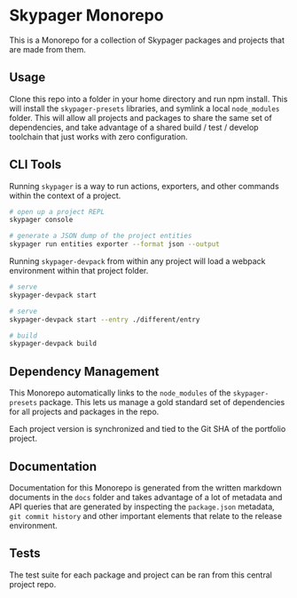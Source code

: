 # Skypager Monorepo

This is a Monorepo for a collection of Skypager packages and projects that are made from them.

## Usage

Clone this repo into a folder in your home directory and run npm install. This will install the `skypager-presets` libraries, and symlink a local `node_modules` folder.  This will allow all projects and packages to share the same set of dependencies, and take advantage of a shared build / test / develop toolchain that just works with zero configuration.

## CLI Tools

Running `skypager` is a way to run actions, exporters, and other commands within the context of a project.

```sh
# open up a project REPL
skypager console

# generate a JSON dump of the project entities
skypager run entities exporter --format json --output
```

Running `skypager-devpack` from within any project will load
a webpack environment within that project folder.

```sh
# serve
skypager-devpack start

# serve
skypager-devpack start --entry ./different/entry

# build
skypager-devpack build
```
## Dependency Management

This Monorepo automatically links to the `node_modules` of the `skypager-presets` package.  This lets us manage a gold standard set of dependencies for all projects and packages in the repo.  

Each project version is synchronized and tied to the Git SHA of the portfolio project.

## Documentation

Documentation for this Monorepo is generated from the written markdown documents in the `docs` folder and takes advantage of a lot of metadata and API queries that are generated by inspecting the `package.json` metadata, `git commit history` and other important elements that relate to the release environment.

## Tests

The test suite for each package and project can be ran from this central project repo.
